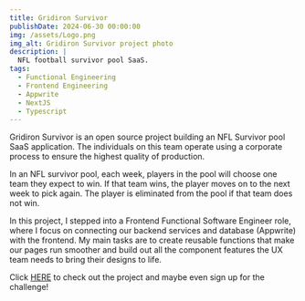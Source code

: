 ```yaml
---
title: Gridiron Survivor
publishDate: 2024-06-30 00:00:00
img: /assets/Logo.png
img_alt: Gridiron Survivor project photo
description: |
  NFL football survivor pool SaaS.
tags:
  - Functional Engineering
  - Frontend Engineering
  - Appwrite
  - NextJS
  - Typescript
---
```


Gridiron Survivor is an open source project building an NFL Survivor pool SaaS application. The individuals on this team operate using a corporate process to ensure the highest quality of production.

In an NFL survivor pool, each week, players in the pool will choose one team they expect to win. If that team wins, the player moves on to the next week to pick again. The player is eliminated from the pool if that team does not win.

In this project, I stepped into a Frontend Functional Software Engineer role, where I focus on connecting our backend services and database (Appwrite) with the frontend. My main tasks are to create reusable functions that make our pages run smoother and build out all the component features the UX team needs to bring their designs to life.

Click <a href='https://www.gridironsurvivor.com' target='_blank'>HERE</a> to check out the project and maybe even sign up for the challenge!
